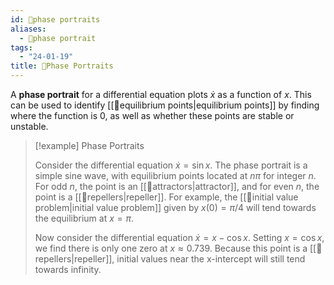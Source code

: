 ```yaml
---
id: 📕phase portraits
aliases:
  - 📕phase portrait
tags:
  - "24-01-19"
title: 📕Phase Portraits
---
```


A **phase portrait** for a differential equation plots $\dot{x}$ as a function of $x$. This can be used to identify [[📘equilibrium points|equilibrium points]] by finding where the function is $0$, as well as whether these points are stable or unstable.  

> [!example] Phase Portraits
>
> Consider the differential equation $\dot{x}=\sin x$. The phase portrait is a simple sine wave, with equilibrium points located at $n\pi$ for integer $n$. For odd $n$, the point is an [[📘attractors|attractor]], and for even $n$, the point is a [[📘repellers|repeller]]. For example, the [[📘initial value problem|initial value problem]] given by $x(0)=\pi/4$ will tend towards the equilibrium at $x=\pi$. 
>
> Now consider the differential equation $\dot{x}=x-\cos x$. Setting $x=\cos x$, we find there is only one zero at $x\approx 0.739$. Because this point is a [[📘repellers|repeller]], initial values near the x-intercept will still tend towards infinity. 
